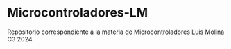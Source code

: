 # Microcontroladores-LM
Repositorio correspondiente a la materia de Microcontroladores Luis Molina C3 2024
